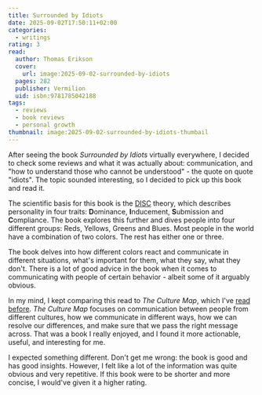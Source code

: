 ```yaml
---
title: Surrounded by Idiots
date: 2025-09-02T17:50:11+02:00
categories:
  - writings
rating: 3
read:
  author: Thomas Erikson
  cover:
    url: image:2025-09-02-surrounded-by-idiots
  pages: 282
  publisher: Vermilion
  uid: isbn:9781785042188
tags:
  - reviews
  - book reviews
  - personal growth
thumbnail: image:2025-09-02-surrounded-by-idiots-thumbail
---
```


After seeing the book *Surrounded by Idiots* virtually everywhere, I decided to check some reviews and what it was actually about: communication, and "how to understand those who cannot be understood" - the quote on quote "idiots". The topic sounded interesting, so I decided to pick up this book and read it.

<!--more-->

The scientific basis for this book is the [DISC](https://en.wikipedia.org/wiki/DISC_assessment) theory, which describes personality in four traits: **D**ominance, **I**nducement, **S**ubmission and **C**ompliance. The book explores this further and dives people into four different groups: Reds, Yellows, Greens and Blues. Most people in the world have a combination of two colors. The rest has either one or three.

The book delves into how different colors react and communicate in different situations, what's important for them, what they say, what they don't. There is a lot of good advice in the book when it comes to communicating with people of certain behavior - albeit some of it arguably obvious.

In my mind, I kept comparing this read to *The Culture Map*, which I've [read before](/2023/05/21/the-culture-map/). *The Culture Map* focuses on communication between people from different cultures, how we communicate in different ways, how we can resolve our differences, and make sure that we pass the right message across. That was a book I really enjoyed, and I found it more actionable, useful, and interesting for me.

I expected something different. Don't get me wrong: the book is good and has good insights. However, I felt like a lot of the information was quite obvious and very repetitive. If this book were to be shorter and more concise, I would've given it a higher rating.
